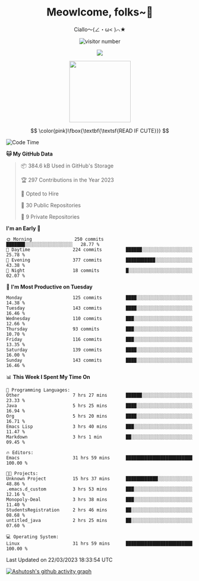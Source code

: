 <div align="center">
  <h1>Meowlcome, folks~👋</h1>
  <p>Ciallo～(∠・ω< )⌒★</p>
</div>

<p align="center">
  <img src="https://count.getloli.com/get/@Ziqi-Yang?theme=rule34" alt="visitor number" />
</p>

<p align="center">
  <img src="https://skillicons.dev/icons?i=rust,c,py,flutter,go,java,js,bash,linux,emacs" />
</p>
<p align="center">
  <img height="165" src="https://github-readme-stats.vercel.app/api?username=Ziqi-Yang&show_icons=true&include_all_commits=true&hide_border=true" />
</p>

$$
\color{pink}\fbox{\textbf{\textsf{READ IF CUTE}}}
$$

<!--START_SECTION:waka-->
![Code Time](http://img.shields.io/badge/Code%20Time-731%20hrs%2012%20mins-blue)

**🐱 My GitHub Data** 

> 📦 384.6 kB Used in GitHub's Storage 
 > 
> 🏆 297 Contributions in the Year 2023
 > 
> 💼 Opted to Hire
 > 
> 📜 30 Public Repositories 
 > 
> 🔑 9 Private Repositories 
 > 
**I'm an Early 🐤** 

```text
🌞 Morning                250 commits         ███████░░░░░░░░░░░░░░░░░░   28.77 % 
🌆 Daytime                224 commits         ██████░░░░░░░░░░░░░░░░░░░   25.78 % 
🌃 Evening                377 commits         ███████████░░░░░░░░░░░░░░   43.38 % 
🌙 Night                  18 commits          █░░░░░░░░░░░░░░░░░░░░░░░░   02.07 % 
```
📅 **I'm Most Productive on Tuesday** 

```text
Monday                   125 commits         ████░░░░░░░░░░░░░░░░░░░░░   14.38 % 
Tuesday                  143 commits         ████░░░░░░░░░░░░░░░░░░░░░   16.46 % 
Wednesday                110 commits         ███░░░░░░░░░░░░░░░░░░░░░░   12.66 % 
Thursday                 93 commits          ███░░░░░░░░░░░░░░░░░░░░░░   10.70 % 
Friday                   116 commits         ███░░░░░░░░░░░░░░░░░░░░░░   13.35 % 
Saturday                 139 commits         ████░░░░░░░░░░░░░░░░░░░░░   16.00 % 
Sunday                   143 commits         ████░░░░░░░░░░░░░░░░░░░░░   16.46 % 
```


📊 **This Week I Spent My Time On** 

```text
💬 Programming Languages: 
Other                    7 hrs 27 mins       ██████░░░░░░░░░░░░░░░░░░░   23.33 % 
Java                     5 hrs 25 mins       ████░░░░░░░░░░░░░░░░░░░░░   16.94 % 
Org                      5 hrs 20 mins       ████░░░░░░░░░░░░░░░░░░░░░   16.71 % 
Emacs Lisp               3 hrs 40 mins       ███░░░░░░░░░░░░░░░░░░░░░░   11.47 % 
Markdown                 3 hrs 1 min         ██░░░░░░░░░░░░░░░░░░░░░░░   09.45 % 

🔥 Editors: 
Emacs                    31 hrs 59 mins      █████████████████████████   100.00 % 

🐱‍💻 Projects: 
Unknown Project          15 hrs 37 mins      ████████████░░░░░░░░░░░░░   48.86 % 
.emacs.d_custom          3 hrs 53 mins       ███░░░░░░░░░░░░░░░░░░░░░░   12.16 % 
Monopoly-Deal            3 hrs 38 mins       ███░░░░░░░░░░░░░░░░░░░░░░   11.40 % 
StudentsRegistration     2 hrs 46 mins       ██░░░░░░░░░░░░░░░░░░░░░░░   08.68 % 
untitled_java            2 hrs 25 mins       ██░░░░░░░░░░░░░░░░░░░░░░░   07.60 % 

💻 Operating System: 
Linux                    31 hrs 59 mins      █████████████████████████   100.00 % 
```


 Last Updated on 22/03/2023 18:33:54 UTC
<!--END_SECTION:waka-->


[![Ashutosh's github activity graph](https://github-readme-activity-graph.cyclic.app/graph?username=Ziqi-Yang&theme=github)](https://github.com/ashutosh00710/github-readme-activity-graph)
